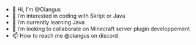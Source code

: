 - 👋 Hi, I’m @Olangus
- 👀 I’m interested in coding with Skript or Java
- 🌱 I’m currently learning Java
- 💞️ I’m looking to collaborate on Minecraft server plugin developpement
- 📫 How to reach me @olangus on discord

<!---
Olangus/Olangus is a ✨ special ✨ repository because its `README.md` (this file) appears on your GitHub profile.
You can click the Preview link to take a look at your changes.
--->
